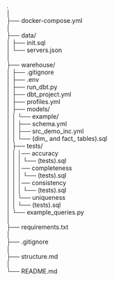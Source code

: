 . \
│ \
├── docker-compose.yml \
│ \
├── data/ \
│   ├── init.sql \
│   └── servers.json \
│ \
├── warehouse/ \
│   ├── .gitignore \
│   ├── .env \
│   ├── run_dbt.py \
│   ├── dbt_project.yml \
│   ├── profiles.yml \
│   ├── models/ \
│   │   └── example/ \
│   │       ├── schema.yml \
│   │       ├── src_demo_inc.yml \
│   │       └── (dim_ and fact_ tables).sql \
│   ├── tests/ \
│   │   │── accuracy \
│   │   │   └── (tests).sql \
│   │   │── completeness \
│   │   │   └── (tests).sql \
│   │   │── consistency \
│   │   │   └── (tests).sql \
│   │   └── uniqueness \
│   │       └── (tests).sql \
│   └── example_queries.py \
│ \
├── requirements.txt \
│ \
├── .gitignore \
│ \
├── structure.md \
│ \
└── README.md